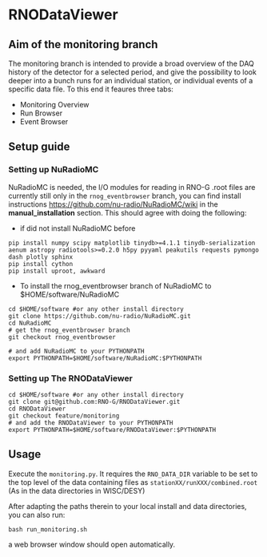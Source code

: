 # RNODataViewer

## Aim of the monitoring branch
The monitoring branch is intended to provide a broad overview of the DAQ history of the detector for a selected period, and give the possibility to look deeper into a bunch runs for an individual station, or individual events of a specific data file. To this end it feaures three tabs:
* Monitoring Overview
* Run Browser
* Event Browser

## Setup guide
### Setting up NuRadioMC
NuRadioMC is needed, the I/O modules for reading in RNO-G .root files are currently still only in the ```rnog_eventbrowser``` branch, you can find install instructions https://github.com/nu-radio/NuRadioMC/wiki in the **manual_installation** section. This should agree with doing the following:

- if did not install NuRadioMC before
```
pip install numpy scipy matplotlib tinydb>=4.1.1 tinydb-serialization aenum astropy radiotools>=0.2.0 h5py pyyaml peakutils requests pymongo dash plotly sphinx
pip install cython
pip install uproot, awkward
```
- To install the rnog_eventbrowser branch of NuRadioMC to $HOME/software/NuRadioMC
```
cd $HOME/software #or any other install directory
git clone https://github.com/nu-radio/NuRadioMC.git
cd NuRadioMC
# get the rnog_eventbrowser branch
git checkout rnog_eventbrowser

# and add NuRadioMC to your PYTHONPATH
export PYTHONPATH=$HOME/software/NuRadioMC:$PYTHONPATH
```
### Setting up The RNODataViewer
```
cd $HOME/software #or any other install directory
git clone git@github.com:RNO-G/RNODataViewer.git
cd RNODataViewer
git checkout feature/monitoring
# and add the RNODataViewer to your PYTHONPATH
export PYTHONPATH=$HOME/software/RNODataViewer:$PYTHONPATH
```
## Usage
Execute the ```monitoring.py```. It requires the `RNO_DATA_DIR` variable to be set to the top level of the data containing files as `stationXX/runXXX/combined.root` (As in the data directories in WISC/DESY)

After adapting the paths therein to your local install and data directories, you can also run:
```
bash run_monitoring.sh
```
a web browser window should open automatically.
